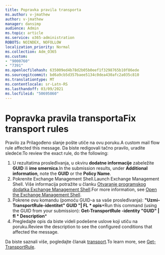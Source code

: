 ```yaml
---
title: Popravka pravila transporta
ms.author: v-jmathew
author: v-jmathew
manager: dansimp
audience: Admin
ms.topic: article
ms.service: o365-administration
ROBOTS: NOINDEX, NOFOLLOW
localization_priority: Normal
ms.collection: Adm_O365
ms.custom:
- "9000760"
- "7391"
ms.openlocfilehash: 635009ed4b78d2b05b0eef1f3298765b10f86ede
ms.sourcegitcommit: bd6a9cb5d357baee5134c0dea430afc2a035c810
ms.translationtype: MT
ms.contentlocale: sr-Latn-RS
ms.lasthandoff: 03/09/2021
ms.locfileid: "50695860"
---
```

# <a name="fix-transport-rules"></a><span data-ttu-id="75576-102">Popravka pravila transporta</span><span class="sxs-lookup"><span data-stu-id="75576-102">Fix transport rules</span></span>

<span data-ttu-id="75576-103">Pravilo za Prilagođeno slanje pošte utiče na ovu poruku.</span><span class="sxs-lookup"><span data-stu-id="75576-103">A custom mail flow rule affected this message.</span></span> <span data-ttu-id="75576-104">Da biste redigovali tačno pravilo, uradite sledeće:</span><span class="sxs-lookup"><span data-stu-id="75576-104">To review the exact rule, do the following:</span></span>

1. <span data-ttu-id="75576-105">U rezultatima prosleđivanja, u okviru **dodatne informacije** zabeležite **GUID** ili **ime smernica**.</span><span class="sxs-lookup"><span data-stu-id="75576-105">In the submission results, under **Additional information**, note the **GUID** or the **Policy Name**.</span></span>
2. <span data-ttu-id="75576-106">Pokrenite Exchange Management Shell.</span><span class="sxs-lookup"><span data-stu-id="75576-106">Launch Exchange Management Shell.</span></span> <span data-ttu-id="75576-107">Više informacija potražite u članku [Otvaranje programskog dodatka Exchange Management Shell](https://go.microsoft.com/fwlink/?linkid=2101432).</span><span class="sxs-lookup"><span data-stu-id="75576-107">For more information, see [Open the Exchange Management Shell](https://go.microsoft.com/fwlink/?linkid=2101432).</span></span>
3. <span data-ttu-id="75576-108">Pokrene ovu komandu (pomoću GUID-a sa vaše prosleđivanja):  **"Uzmi-TransportRule-identitet" GUID "| FL \* opis**\*</span><span class="sxs-lookup"><span data-stu-id="75576-108">Run this command (using the GUID from your submission):  **Get-TransportRule -identity "GUID" | fl \* Description**\*</span></span>
4. <span data-ttu-id="75576-109">Pregledajte opis da biste videli podešene uslove koji utiču na poruku.</span><span class="sxs-lookup"><span data-stu-id="75576-109">Review the description to see the configured conditions that affected the message.</span></span>

<span data-ttu-id="75576-110">Da biste saznali više, pogledajte članak [transport](https://go.microsoft.com/fwlink/?linkid=2101523).</span><span class="sxs-lookup"><span data-stu-id="75576-110">To learn more, see [Get-TransportRule](https://go.microsoft.com/fwlink/?linkid=2101523).</span></span>
